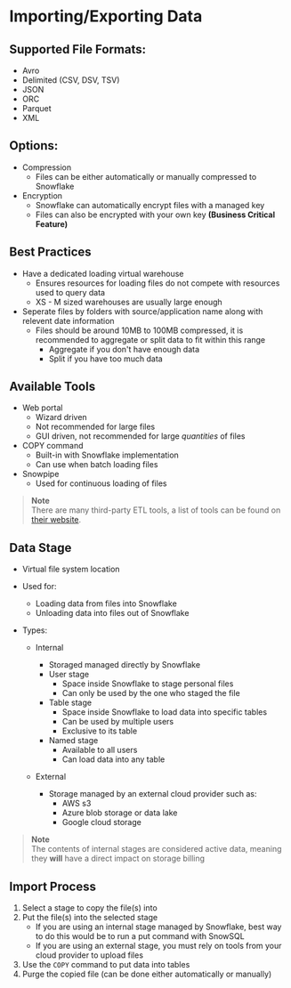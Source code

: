 # Importing/Exporting Data
## Supported File Formats:
- Avro
- Delimited (CSV, DSV, TSV)
- JSON
- ORC
- Parquet
- XML

## Options:
- Compression
    - Files can be either automatically or manually compressed to Snowflake
- Encryption
    - Snowflake can automatically encrypt files with a managed key
    - Files can also be encrypted with your own key **(Business Critical Feature)**

## Best Practices
- Have a dedicated loading virtual warehouse
    - Ensures resources for loading files do not compete with resources used to query data
    - XS - M sized warehouses are usually large enough
- Seperate files by folders with source/application name along with relevent date information
    - Files should be around 10MB to 100MB compressed, it is recommended to aggregate or split data to fit within this range
        - Aggregate if you don't have enough data
        - Split if you have too much data

## Available Tools
- Web portal
    - Wizard driven
    - Not recommended for large files
    - GUI driven, not recommended for large *quantities* of files
- COPY command
    - Built-in with Snowflake implementation
    - Can use when batch loading files
- Snowpipe
    - Used for continuous loading of files

> **Note**  
> There are many third-party ETL tools, a list of tools can be found on [their website](https://docs.snowflake.com/en/user-guide/ecosystem-etl).

## Data Stage
- Virtual file system location
- Used for:
    - Loading data from files into Snowflake
    - Unloading data into files out of Snowflake

- Types:
    - Internal
        - Storaged managed directly by Snowflake
        - User stage
            - Space inside Snowflake to stage personal files
            - Can only be used by the one who staged the file
        - Table stage
            - Space inside Snowflake to load data into specific tables 
            - Can be used by multiple users
            - Exclusive to its table
        - Named stage
            - Available to all users
            - Can load data into any table

    - External
        - Storage managed by an external cloud provider such as:
            - AWS s3
            - Azure blob storage or data lake
            - Google cloud storage
    
> **Note**  
> The contents of internal stages are considered active data, meaning they **will** have a direct impact on storage billing

## Import Process
1. Select a stage to copy the file(s) into
2. Put the file(s) into the selected stage
    - If you are using an internal stage managed by Snowflake, best way to do this would be to run a put command with SnowSQL
    - If you are using an external stage, you must rely on tools from your cloud provider to upload files
3. Use the `COPY` command to put data into tables
4. Purge the copied file (can be done either automatically or manually)